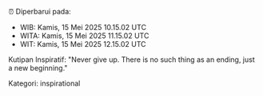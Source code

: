 ⏰ Diperbarui pada:
- WIB: Kamis, 15 Mei 2025 10.15.02 UTC
- WITA: Kamis, 15 Mei 2025 11.15.02 UTC
- WIT: Kamis, 15 Mei 2025 12.15.02 UTC

Kutipan Inspiratif:
"Never give up. There is no such thing as an ending, just a new beginning."


Kategori: inspirational

